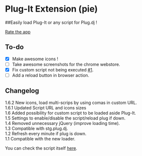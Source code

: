 # Plug-It Extension (pie)  

##Easily load Plug-It or any script for Plug.dj !  

[Rate the app](https://chrome.google.com/webstore/detail/wibla-plug-extension/bikeoipagmbnkipclndbmfkjdcljocej/reviews)

## To-do

- [x] Make awesome icons !  
- [ ] Take awesome screenshots for the chrome webstore.
- [x] Fix custom script not being executed [#1](https://github.com/Plug-It/pie/issues/1).  
- [ ] Add a reload button in browser action.   

## Changelog  

  1.6.2 New icons, load multi-scrips by using comas in custom URL.  
  1.6.1 Updated Script URL and icons sizes  
  1.6 Added possibility for custom script to be loaded aside Plug-It.  
  1.5 Settings to enable/disable the script/reload plug if down.  
  1.4 Removed unnecessary jQuery (improve loading time).  
  1.3 Compatible with stg.plug.dj.  
  1.2 Refresh every minute if plug is down.  
  1.1 Compatible with the new loader.  

You can check the script itself [here](https://github.com/Plug-It/pi).
